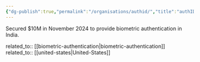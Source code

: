 ```yaml
---
{"dg-publish":true,"permalink":"/organisations/authid/","title":"authID"}
---
```



Secured $10M in November 2024 to provide biometric authentication in India.

related_to:: [[biometric-authentication\|biometric-authentication]]
related_to:: [[united-states\|United-States]]
